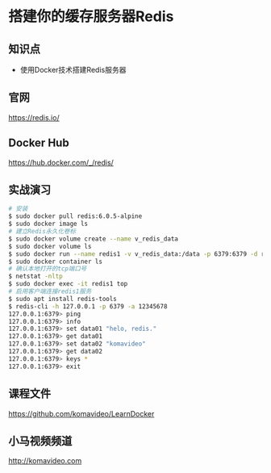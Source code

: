 搭建你的缓存服务器Redis
====================

## 知识点

* 使用Docker技术搭建Redis服务器

## 官网

https://redis.io/

## Docker Hub

https://hub.docker.com/_/redis/

## 实战演习

~~~bash
# 安装
$ sudo docker pull redis:6.0.5-alpine
$ sudo docker image ls
# 建立Redis永久化卷标
$ sudo docker volume create --name v_redis_data
$ sudo docker volume ls
$ sudo docker run --name redis1 -v v_redis_data:/data -p 6379:6379 -d redis:6.0.5-alpine redis-server --appendonly yes --requirepass 12345678
$ sudo docker container ls
# 确认本地打开的tcp端口号
$ netstat -nltp
$ sudo docker exec -it redis1 top
# 启用客户端连接redis1服务
$ sudo apt install redis-tools
$ redis-cli -h 127.0.0.1 -p 6379 -a 12345678
127.0.0.1:6379> ping
127.0.0.1:6379> info
127.0.0.1:6379> set data01 "helo, redis."
127.0.0.1:6379> get data01
127.0.0.1:6379> set data02 "komavideo"
127.0.0.1:6379> get data02
127.0.0.1:6379> keys *
127.0.0.1:6379> exit
~~~

## 课程文件

https://github.com/komavideo/LearnDocker

## 小马视频频道

http://komavideo.com

